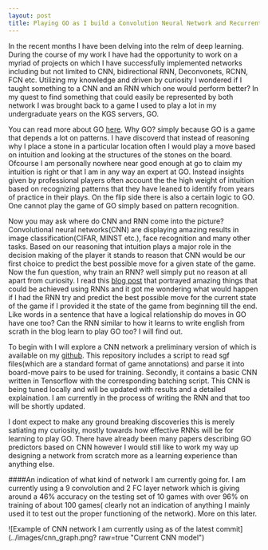 ```yaml
---
layout: post
title: Playing GO as I build a Convolution Neural Network and Recurrent Neural Network
---
```


In the recent months I have been delving into the relm of deep learning. During the course of my work I have had the opportunity
to work on a myriad of projects on which I have successfully implemented networks including but not limited to CNN, bidirectional RNN,
Deconvonets, RCNN, FCN etc. Utilizing my knowledge and driven by curiosity I wondered if I taught something to a CNN and an RNN which
one would perform better? In my quest to find something that could easily be represented by both network I was brought back to a
game I used to play a lot in my undergraduate years on the KGS servers, GO.

You can read more about GO [here](https://en.wikipedia.org/wiki/Go_(game)). Why GO? simply because GO is a game that depends a lot on 
patterns. I have discoverd that instead of reasoning why I place a stone in a particular location often I would play
a move based on intuition and looking at the structures of the stones on the board. Ofcourse I am personally nowhere near good enough
at go to claim my intuition is right or that I am in any way an expert at GO. Instead insights given by professional players often account 
the the high weight of intuition based on recognizing patterns that they have leaned to identify from years of practice in their plays. On the flip side there
is also a certain logic to GO. One cannot play the game of GO simply based on pattern recognition.

Now you may ask where do CNN and RNN come into the picture? Convolutional neural networks(CNN) are displaying amazing results in image
classification(CIFAR, MINST etc.), face recognition and many other tasks. Based on our reasoning that intuition plays a major role
in the decision making of the player it stands to reason that CNN would be our first choice to predict the best possible move for a given
state of the game. Now the fun question, why train an RNN? well simply put no reason at all apart from curiosity. I read this [blog post](http://karpathy.github.io/2015/05/21/rnn-effectiveness/)
that portrayed amazing things that could be achieved using RNNs and it got me wondering what would happen if I had the RNN try and
predict the best possible move for the current state of the game if I provided it the state of the game from beginning till the end.
Like words in a sentence that have a logical relationship do moves in GO have one too? Can the RNN similar to how it learns to write english
from scrath in the blog learn to play GO too? I will find out.

To begin with I will explore a CNN network a preliminary version of which is available on my [github](https://github.com/aditya-rajagopal/gorc).
This repository includes a script to read sgf files(which are a standard format of game annotations) and parse it into board-move pairs to 
be used for training. Secondly, it contains a basic CNN written in Tensorflow with the corresponding batching script. This CNN is being 
tuned locally and will be updated with results and a detailed explaination. I am currently in the process of writing the RNN and that too
will be shortly updated.

I dont expect to make any ground breaking discoveries this is merely satiating my curiosity, mostly towards how effective RNNs will
be for learning to play GO. There have already been many papers describing GO predictors based on CNN however I would still like to
work my way up designing a network from scratch more as a learning experience than anything else.

####An indication of what kind of network I am currently going for.
I am currently using a 9 convolution and 2 FC layer network which is giving around a 46% accuracy on the testing set of 10 games with over 96% on training of about 100 games( clearly not an indication of anything I mainly used it to test out the proper functioning of the network). More on this later.

![Example of CNN network I am currently using as of the latest commit](../images/cnn_graph.png? raw=true "Current CNN model")
